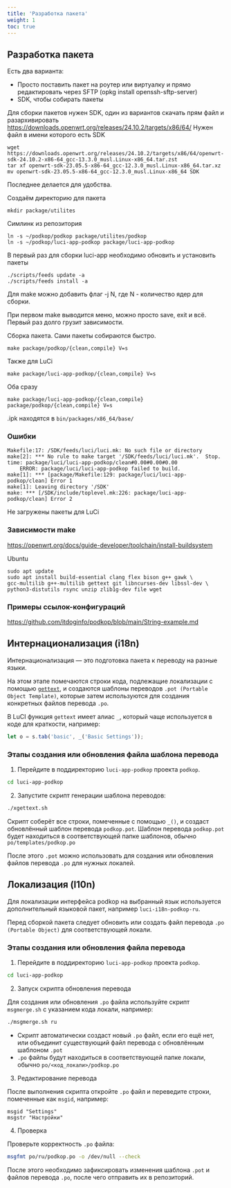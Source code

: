 ```yaml
---
title: 'Разработка пакета'
weight: 1
toc: true
---
```


## Разработка пакета

Есть два варианта:
- Просто поставить пакет на роутер или виртуалку и прямо редактировать через SFTP (opkg install openssh-sftp-server)
- SDK, чтобы собирать пакеты

Для сборки пакетов нужен SDK, один из вариантов скачать прям файл и разархивировать
https://downloads.openwrt.org/releases/24.10.2/targets/x86/64/
Нужен файл в имени которого есть SDK

```
wget https://downloads.openwrt.org/releases/24.10.2/targets/x86/64/openwrt-sdk-24.10.2-x86-64_gcc-13.3.0_musl.Linux-x86_64.tar.zst
tar xf openwrt-sdk-23.05.5-x86-64_gcc-12.3.0_musl.Linux-x86_64.tar.xz
mv openwrt-sdk-23.05.5-x86-64_gcc-12.3.0_musl.Linux-x86_64 SDK
```
Последнее делается для удобства.

Создаём директорию для пакета
```
mkdir package/utilites
```

Симлинк из репозитория
```
ln -s ~/podkop/podkop package/utilites/podkop
ln -s ~/podkop/luci-app-podkop package/luci-app-podkop
```

В первый раз для сборки luci-app необходимо обновить и установить пакеты
```
./scripts/feeds update -a
./scripts/feeds install -a
```

Для make можно добавить флаг -j N, где N - количество ядер для сборки.

При первом make выводится меню, можно просто save, exit и всё. Первый раз долго грузит зависимости.

Сборка пакета. Сами пакеты собираются быстро.
```
make package/podkop/{clean,compile} V=s
```

Также для LuCi
```
make package/luci-app-podkop/{clean,compile} V=s
```

Оба сразу
```
make package/luci-app-podkop/{clean,compile} package/podkop/{clean,compile} V=s
```

.ipk находятся в `bin/packages/x86_64/base/`

### Ошибки
```
Makefile:17: /SDK/feeds/luci/luci.mk: No such file or directory
make[2]: *** No rule to make target '/SDK/feeds/luci/luci.mk'.  Stop.
time: package/luci/luci-app-podkop/clean#0.00#0.00#0.00
    ERROR: package/luci/luci-app-podkop failed to build.
make[1]: *** [package/Makefile:129: package/luci/luci-app-podkop/clean] Error 1
make[1]: Leaving directory '/SDK'
make: *** [/SDK/include/toplevel.mk:226: package/luci-app-podkop/clean] Error 2
```

Не загружены пакеты для LuCi

### Зависимости make 
https://openwrt.org/docs/guide-developer/toolchain/install-buildsystem

Ubuntu
```
sudo apt update
sudo apt install build-essential clang flex bison g++ gawk \
gcc-multilib g++-multilib gettext git libncurses-dev libssl-dev \
python3-distutils rsync unzip zlib1g-dev file wget
```

### Примеры ссылок-конфигураций
https://github.com/itdoginfo/podkop/blob/main/String-example.md

## Интернационализация (i18n)

Интернационализация — это подготовка пакета к переводу на разные языки. 

На этом этапе помечаются строки кода, подлежащие локализации с помощью [`gettext`](https://www.gnu.org/software/gettext/),
и создаются шаблоны переводов `.pot (Portable Object Template)`, 
которые затем используются для создания конкретных файлов перевода `.po`.

В LuCI функция `gettext` имеет алиас `_`, который чаще используется в коде для краткости, например:
```javascript
let o = s.tab('basic', _('Basic Settings'));
```

### Этапы создания или обновления файла шаблона перевода
1. Перейдите в поддиректорию `luci-app-podkop` проекта `podkop`.

```bash
cd luci-app-podkop
```

2. Запустите скрипт генерации шаблона переводов:
```bash
./xgettext.sh 
```
Скрипт соберёт все строки, помеченные с помощью `_()`, и создаст обновлённый шаблон перевода `podkop.pot`.
Шаблон перевода `podkop.pot` будет находиться в соответствующей папке шаблонов, обычно `po/templates/podkop.po`

После этого `.pot` можно использовать для создания или обновления файлов перевода `.po` для нужных локалей.

## Локализация (l10n)

Для локализации интерфейса podkop на выбранный язык используется дополнительный языковой пакет, например `luci-i18n-podkop-ru`.

Перед сборкой пакета следует обновить или создать файл перевода `.po (Portable Object)` для соответствующей локали.

### Этапы создания или обновления файла перевода

1. Перейдите в поддиректорию `luci-app-podkop` проекта `podkop`.

```bash
cd luci-app-podkop
```

2. Запуск скрипта обновления перевода

Для создания или обновления `.po` файла используйте скрипт `msgmerge.sh` с указанием кода локали, например:
```bash
./msgmerge.sh ru
```
* Скрипт автоматически создаст новый `.po` файл, если его ещё нет, или объединит существующий файл перевода с 
обновлённым шаблоном `.pot`
* `.po` файлы будут находиться в соответствующей папке локали, обычно `po/<код_локали>/podkop.po`

3. Редактирование перевода

После выполнения скрипта откройте `.po` файл и переведите строки, помеченные как `msgid`, например:
```text
msgid "Settings"
msgstr "Настройки"
```

4. Проверка

Проверьте корректность `.po` файла:
```bash
msgfmt po/ru/podkop.po -o /dev/null --check
```
После этого необходимо зафиксировать изменения шаблона `.pot` и файлов перевода `.po`, после чего отправить их в репозиторий.
